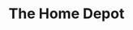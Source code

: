 ---
title: "The Home Depot"
url: /san-antonio/the-home-depot-us-highway-281-north/
shop: doityourself
---